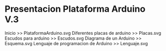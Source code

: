 Presentacion Plataforma Arduino  V.3
====================================

Inicio >> PlataformaArduino.svg
Diferentes placas de arduino >> Placas.svg
Escudos para arduino >> Escudos.svg
Diagrama de un Arduino >> Esquema.svg
Lenguaje de programacion de Arduino >> Lenguaje.svg
